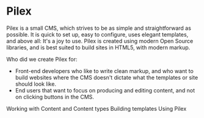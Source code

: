 Pilex 
=====

Pilex is a small CMS, which strives to be as simple and straightforward as possible. It is quick to set up, easy to configure, uses elegant templates, and above all: It's a joy to use. Pilex is created using modern Open Source libraries, and is best suited to build sites in HTML5, with modern markup.

Who did we create Pilex for: 
- Front-end developers who like to write clean markup, and who want to build websites where the CMS doesn't dictate what the templates or site should look like.
- End users that want to focus on producing and editing content, and not on clicking buttons in the CMS. 



Working with Content and Content types
Building templates
Using Pilex